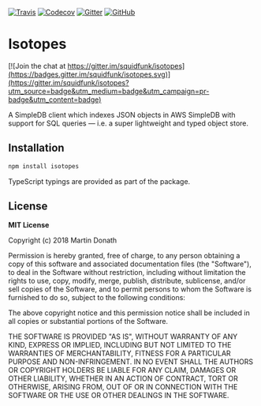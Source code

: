 [![Travis][travis-image]][travis-link]
[![Codecov][codecov-image]][codecov-link]
[![Gitter][gitter-image]][gitter-link]
[![GitHub][github-image]][github-link]

  [travis-image]: https://travis-ci.org/squidfunk/isotopes.svg?branch=master
  [travis-link]: https://travis-ci.org/squidfunk/isotopes
  [codecov-image]: https://img.shields.io/codecov/c/github/squidfunk/isotopes/master.svg
  [codecov-link]: https://codecov.io/gh/squidfunk/isotopes
  [gitter-image]: https://badges.gitter.im/squidfunk/isotopes.svg
  [gitter-link]: https://gitter.im/squidfunk/isotopes
  [github-image]: https://img.shields.io/github/release/squidfunk/isotopes.svg
  [github-link]: https://github.com/squidfunk/isotopes/releases

# Isotopes

[![Join the chat at https://gitter.im/squidfunk/isotopes](https://badges.gitter.im/squidfunk/isotopes.svg)](https://gitter.im/squidfunk/isotopes?utm_source=badge&utm_medium=badge&utm_campaign=pr-badge&utm_content=badge)

A SimpleDB client which indexes JSON objects in AWS SimpleDB with support for
SQL queries &mdash; i.e. a super lightweight and typed object store.

## Installation

``` sh
npm install isotopes
```

TypeScript typings are provided as part of the package.

## License

**MIT License**

Copyright (c) 2018 Martin Donath

Permission is hereby granted, free of charge, to any person obtaining a copy
of this software and associated documentation files (the "Software"), to
deal in the Software without restriction, including without limitation the
rights to use, copy, modify, merge, publish, distribute, sublicense, and/or
sell copies of the Software, and to permit persons to whom the Software is
furnished to do so, subject to the following conditions:

The above copyright notice and this permission notice shall be included in
all copies or substantial portions of the Software.

THE SOFTWARE IS PROVIDED "AS IS", WITHOUT WARRANTY OF ANY KIND, EXPRESS OR
IMPLIED, INCLUDING BUT NOT LIMITED TO THE WARRANTIES OF MERCHANTABILITY,
FITNESS FOR A PARTICULAR PURPOSE AND NON-INFRINGEMENT. IN NO EVENT SHALL THE
AUTHORS OR COPYRIGHT HOLDERS BE LIABLE FOR ANY CLAIM, DAMAGES OR OTHER
LIABILITY, WHETHER IN AN ACTION OF CONTRACT, TORT OR OTHERWISE, ARISING
FROM, OUT OF OR IN CONNECTION WITH THE SOFTWARE OR THE USE OR OTHER DEALINGS
IN THE SOFTWARE.
